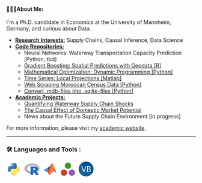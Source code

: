 <h4>👨🏻&zwj;💻About Me:</h4>
<p>I'm a Ph.D. candidate in Economics at the University of Mannheim, Germany, and curious about Data.</p>
<ul>
<li><strong><u>Research Interests:</u></strong> Supply Chains, Causal Inference, Data Science</li>
<li><strong><u>Code Repositories:</u></strong>
<ul>
<li>Neural Networks: Waterway Transportation Capacity Prediction [Python, tbd]</li>
<li><a href="https://github.com/yann-mueller/gradient_boosting" target="_blank" rel="noopener noreferrer">Gradient Boosting: Spatial Predictions with Geodata [R]</a></li>
<li><a href="https://github.com/yann-mueller/dynamic_programming" target="_blank" rel="noopener noreferrer">Mathematical Optimization: Dynamic Programming [Python]</a></li>
<li><a href="https://github.com/yann-mueller/time_series_local_projections" target="_blank" rel="noopener noreferrer">Time Series: Local Projections [Matlab]</a></li>
<li><a href="https://github.com/yann-mueller/webscraping_census" target="_blank" rel="noopener noreferrer">Web Scraping Moroccan Census Data [Python]</a></li>
<li><a href="https://github.com/yann-mueller/mdb_2_sqlite" target="_blank" rel="noopener noreferrer">Convert .mdb-files into .sqlite-files [Python]</a></li>
</ul>
<li><strong><u>Academic Projects:</u></strong>
<ul>
<li><a href="https://github.com/yann-mueller/waterway_shocks" target="_blank" rel="noopener noreferrer">Quantifying Waterway Supply Chain Shocks</a></li>
<li><a href="https://github.com/yann-mueller/oases_market_potential">The Causal Effect of Domestic Market Potential</a></li>
<li>News about the Future Supply Chain Environment [in progress]</li>
</ul>
</li>
</ul>
<p>For more information, please visit my <a href="https://www.yannmueller.de" target="_blank" rel="noopener noreferrer">academic website</a>.</p>

---

### :hammer_and_wrench: Languages and Tools :
<div>
    <img src="https://github.com/devicons/devicon/blob/master/icons/python/python-original.svg" title="Python" alt="Python" width="40" height="40"/>&nbsp;
    <img src="https://github.com/devicons/devicon/blob/master/icons/r/r-original.svg" title="Julia" alt="Julia" width="40" height="40"/>&nbsp;
    <img src="https://github.com/devicons/devicon/blob/master/icons/matlab/matlab-original.svg" title="Matlab" alt="Matlab" width="40" height="40"/>&nbsp;
    <img src="https://github.com/devicons/devicon/blob/master/icons/julia/julia-original.svg" title="Julia" alt="Julia" width="40" height="40"/>&nbsp;
    <img src="https://github.com/devicons/devicon/blob/master/icons/visualbasic/visualbasic-original.svg" title="VisualBasic" alt="VisualBasic" width="40" height="40"/>&nbsp;
</div>
